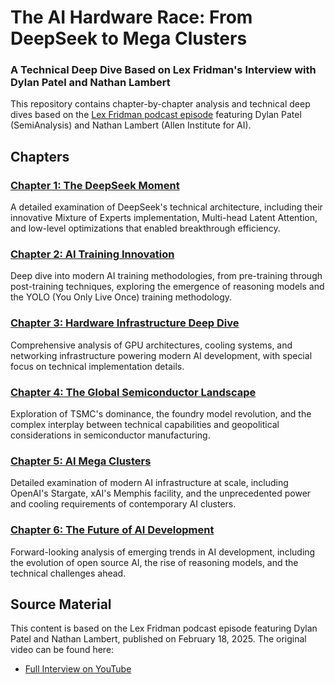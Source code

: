 # The AI Hardware Race: From DeepSeek to Mega Clusters
### A Technical Deep Dive Based on Lex Fridman's Interview with Dylan Patel and Nathan Lambert

This repository contains chapter-by-chapter analysis and technical deep dives based on the [Lex Fridman podcast episode](https://www.youtube.com/watch?v=_1f-o0nqpEI) featuring Dylan Patel (SemiAnalysis) and Nathan Lambert (Allen Institute for AI).

## Chapters

### [Chapter 1: The DeepSeek Moment](./chapter1.md)
A detailed examination of DeepSeek's technical architecture, including their innovative Mixture of Experts implementation, Multi-head Latent Attention, and low-level optimizations that enabled breakthrough efficiency.

### [Chapter 2: AI Training Innovation](./chapter2.md)
Deep dive into modern AI training methodologies, from pre-training through post-training techniques, exploring the emergence of reasoning models and the YOLO (You Only Live Once) training methodology.

### [Chapter 3: Hardware Infrastructure Deep Dive](./chapter3.md)
Comprehensive analysis of GPU architectures, cooling systems, and networking infrastructure powering modern AI development, with special focus on technical implementation details.

### [Chapter 4: The Global Semiconductor Landscape](./chapter4.md)
Exploration of TSMC's dominance, the foundry model revolution, and the complex interplay between technical capabilities and geopolitical considerations in semiconductor manufacturing.

### [Chapter 5: AI Mega Clusters](./chapter5.md)
Detailed examination of modern AI infrastructure at scale, including OpenAI's Stargate, xAI's Memphis facility, and the unprecedented power and cooling requirements of contemporary AI clusters.

### [Chapter 6: The Future of AI Development](./chapter6.md)
Forward-looking analysis of emerging trends in AI development, including the evolution of open source AI, the rise of reasoning models, and the technical challenges ahead.

## Source Material
This content is based on the Lex Fridman podcast episode featuring Dylan Patel and Nathan Lambert, published on February 18, 2025. The original video can be found here:
- [Full Interview on YouTube](https://www.youtube.com/watch?v=_1f-o0nqpEI)
